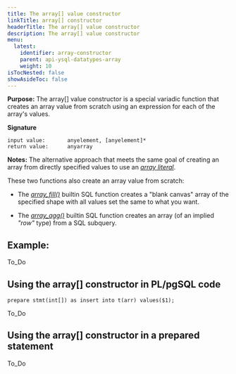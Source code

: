 ```yaml
---
title: The array[] value constructor
linkTitle: array[] constructor
headerTitle: The array[] value constructor
description: The array[] value constructor
menu:
  latest:
    identifier: array-constructor
    parent: api-ysql-datatypes-array
    weight: 10
isTocNested: false
showAsideToc: false
---
```


**Purpose:** The array[] value constructor is a special variadic function that creates an array value from scratch using an expression for each of the array's values.

**Signature** 

```
input value:       anyelement, [anyelement]*
return value:      anyarray
```

**Notes:** The alternative approach that meets the same goal of creating an array from directly specified values to use an _[array literal](../literals/)_.

These two functions also create an array value from scratch:

- The _[array_fill()](../functions-operators/array-fill/)_ builtin SQL function creates a "blank canvas" array of the specified shape with all values set the same to what you want.

- The _[array_agg()](../functions-operators/array-agg-unnest/#array-agg)_ builtin SQL function creates an array (of an implied _"row"_ type) from a SQL subquery.

## Example:

To_Do

## Using the array[] constructor in PL/pgSQL code

```postgresql
prepare stmt(int[]) as insert into t(arr) values($1);
```

To_Do

## Using the array[] constructor in a prepared statement

To_Do
